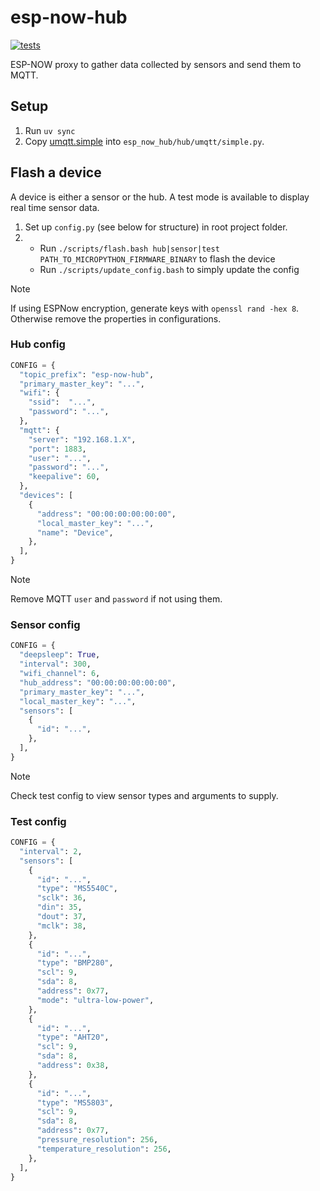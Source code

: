 # esp-now-hub

[![tests](https://github.com/gpajot/esp-now-hub/actions/workflows/test.yml/badge.svg?branch=main&event=push)](https://github.com/gpajot/esp-now-hub/actions/workflows/test.yml?query=branch%3Amain+event%3Apush)

ESP-NOW proxy to gather data collected by sensors and send them to MQTT.

## Setup
1. Run `uv sync`
2. Copy [umqtt.simple](https://github.com/micropython/micropython-lib/blob/master/micropython/umqtt.simple/umqtt/simple.py) into `esp_now_hub/hub/umqtt/simple.py`.

## Flash a device
A device is either a sensor or the hub. A test mode is available to display real time sensor data.

1. Set up `config.py` (see below for structure) in root project folder.
2.
   - Run `./scripts/flash.bash hub|sensor|test PATH_TO_MICROPYTHON_FIRMWARE_BINARY` to flash the device
   - Run `./scripts/update_config.bash` to simply update the config

> [!NOTE]
> If using ESPNow encryption, generate keys with `openssl rand -hex 8`.
> Otherwise remove the properties in configurations.

### Hub config
```python
CONFIG = {
  "topic_prefix": "esp-now-hub",
  "primary_master_key": "...",
  "wifi": {
    "ssid":  "...",
    "password": "...",
  },
  "mqtt": {
    "server": "192.168.1.X",
    "port": 1883,
    "user": "...",
    "password": "...",
    "keepalive": 60,
  },
  "devices": [
    {
      "address": "00:00:00:00:00:00",
      "local_master_key": "...",
      "name": "Device",
    },
  ],
}
```
> [!NOTE]
> Remove MQTT `user` and `password` if not using them.

### Sensor config
```python
CONFIG = {
  "deepsleep": True,
  "interval": 300,
  "wifi_channel": 6,
  "hub_address": "00:00:00:00:00:00",
  "primary_master_key": "...",
  "local_master_key": "...",
  "sensors": [
    {
      "id": "...",
    },
  ],
}
```
> [!NOTE]
> Check test config to view sensor types and arguments to supply.

### Test config
```python
CONFIG = {
  "interval": 2,
  "sensors": [
    {
      "id": "...",
      "type": "MS5540C",
      "sclk": 36,
      "din": 35,
      "dout": 37,
      "mclk": 38,
    },
    {
      "id": "...",
      "type": "BMP280",
      "scl": 9,
      "sda": 8,
      "address": 0x77,
      "mode": "ultra-low-power",
    },
    {
      "id": "...",
      "type": "AHT20",
      "scl": 9,
      "sda": 8,
      "address": 0x38,
    },
    {
      "id": "...",
      "type": "MS5803",
      "scl": 9,
      "sda": 8,
      "address": 0x77,
      "pressure_resolution": 256,
      "temperature_resolution": 256,
    },
  ],
}
```


